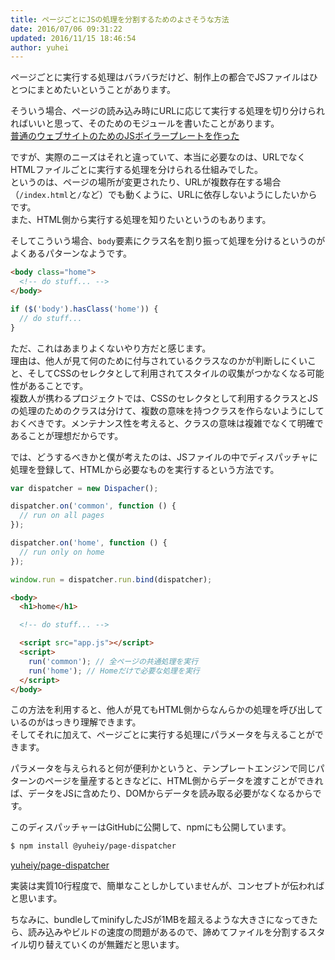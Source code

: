 ```yaml
---
title: ページごとにJSの処理を分割するためのよさそうな方法
date: 2016/07/06 09:31:22
updated: 2016/11/15 18:46:54
author: yuhei
---
```

ページごとに実行する処理はバラバラだけど、制作上の都合でJSファイルはひとつにまとめたいということがあります。

<!-- more -->

そういう場合、ページの読み込み時にURLに応じて実行する処理を切り分けられればいいと思って、そのためのモジュールを書いたことがあります。  
[普通のウェブサイトのためのJSボイラープレートを作った](http://yuheiy.hatenablog.com/entry/2016/03/26/092157)

ですが、実際のニーズはそれと違っていて、本当に必要なのは、URLでなくHTMLファイルごとに実行する処理を分けられる仕組みでした。  
というのは、ページの場所が変更されたり、URLが複数存在する場合（`/index.html`と`/`など）でも動くように、URLに依存しないようにしたいからです。  
また、HTML側から実行する処理を知りたいというのもあります。

そしてこういう場合、`body`要素にクラス名を割り振って処理を分けるというのがよくあるパターンなようです。

```html
<body class="home">
  <!-- do stuff... -->
</body>
```

```javascript
if ($('body').hasClass('home')) {
  // do stuff...
}
```

ただ、これはあまりよくないやり方だと感じます。  
理由は、他人が見て何のために付与されているクラスなのかが判断しにくいこと、そしてCSSのセレクタとして利用されてスタイルの収集がつかなくなる可能性があることです。  
複数人が携わるプロジェクトでは、CSSのセレクタとして利用するクラスとJSの処理のためのクラスは分けて、複数の意味を持つクラスを作らないようにしておくべきです。メンテナンス性を考えると、クラスの意味は複雑でなくて明確であることが理想だからです。

では、どうするべきかと僕が考えたのは、JSファイルの中でディスパッチャに処理を登録して、HTMLから必要なものを実行するという方法です。

```javascript
var dispatcher = new Dispacher();

dispatcher.on('common', function () {
  // run on all pages
});

dispatcher.on('home', function () {
  // run only on home
});

window.run = dispatcher.run.bind(dispatcher);
```

```html
<body>
  <h1>home</h1>

  <!-- do stuff... -->

  <script src="app.js"></script>
  <script>
    run('common'); // 全ページの共通処理を実行
    run('home'); // Homeだけで必要な処理を実行
  </script>
</body>
```

この方法を利用すると、他人が見てもHTML側からなんらかの処理を呼び出しているのがはっきり理解できます。  
そしてそれに加えて、ページごとに実行する処理にパラメータを与えることができます。

パラメータを与えられると何が便利かというと、テンプレートエンジンで同じパターンのページを量産するときなどに、HTML側からデータを渡すことができれば、データをJSに含めたり、DOMからデータを読み取る必要がなくなるからです。

このディスパッチャーはGitHubに公開して、npmにも公開しています。

```bash
$ npm install @yuheiy/page-dispatcher
```

[yuheiy/page-dispatcher](https://github.com/yuheiy/page-dispatcher)

実装は実質10行程度で、簡単なことしかしていませんが、コンセプトが伝わればと思います。

ちなみに、bundleしてminifyしたJSが1MBを超えるような大きさになってきたら、読み込みやビルドの速度の問題があるので、諦めてファイルを分割するスタイル切り替えていくのが無難だと思います。
